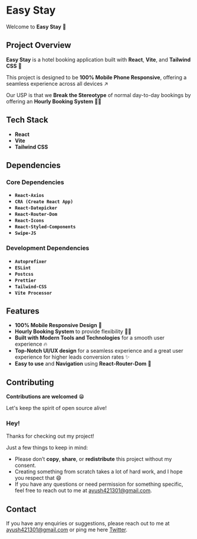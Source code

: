 # Easy Stay

Welcome to **Easy Stay** 🏡
## Project Overview

**Easy Stay** is a hotel booking application built with **React**, **Vite**, and **Tailwind CSS** 👀

This project is designed to be **100% Mobile Phone Responsive**, offering a seamless experience across all devices ↗️

Our USP is that we **Break the Stereotype** of normal day-to-day bookings by offering an **Hourly Booking System** 🏄🏻

## Tech Stack

- **React**
- **Vite**
- **Tailwind CSS**

## Dependencies

### Core Dependencies

- **`React-Axios`**
- **`CRA (Create React App)`**
- **`React-Datepicker`**
- **`React-Router-Dom`**
- **`React-Icons`**
- **`React-Styled-Components`**
- **`Swipe-JS`**

### Development Dependencies

- **`Autoprefixer`**
- **`ESLint`**
- **`Postcss`**
- **`Prettier`**
- **`Tailwind-CSS`**
- **`Vite Processor`**

## Features

- **100% Mobile Responsive Design** 🐎
- **Hourly Booking System** to provide flexibility 💪🏻
- **Built with Modern Tools and Technologies** for a smooth user experience 🔥
- **Top-Notch UI/UX design** for a seamless experience and a great user experience for higher leads conversion rates ✨
- **Easy to use** and **Navigation** using **React-Router-Dom** 🚀

## Contributing

**Contributions are welcomed** 😁

Let's keep the spirit of open source alive!

### Hey!

Thanks for checking out my project! 

Just a few things to keep in mind:

- Please don’t **copy**, **share**, or **redistribute** this project without my consent.
- Creating something from scratch takes a lot of hard work, and I hope you respect that 😄
- If you have any questions or need permission for something specific, feel free to reach out to me at [ayush421301@gmail.com](mailto:ayush421301@gmail.com).


## Contact

If you have any enquiries or suggestions, please reach out to me at [ayush421301@gmail.com](mailto:ayush421301@gmail.com) or ping me here [Twitter](https://x.com/ayuxy027).
